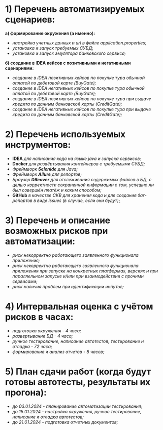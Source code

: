 # 1) Перечень автоматизируемых сценариев: 

**а)    формирование окружения (а именно):**

* *настройка учетных данных и url в файле application.properties;*
* *установка и запуск требуемых СУБД;*
* *установка и запуск эмулятора банковского сервиса;*

**б)    создание в IDEA кейсов с позитивными и негативными сценариями:**

* *создание в IDEA позитивных кейсов по покупке тура обычной оплатой по дебетовой карте (BuyGate);*
* *создание в IDEA негативных кейсов по покупке тура обычной оплатой по дебетовой карте (BuyGate);*
* *создание в IDEA позитивных кейсов по покупке тура при выдаче кредита по данным банковской карты (CreditGate);*
* *создание в IDEA негативных кейсов по покупке тура при выдаче кредита по данным банковской карты (CreditGate);*

# 2) Перечень используемых инструментов:

* **IDEA** *для написания кода на языке java и запуска сервисов;*
* **Docker** *для развёртывания контейнеров с требуемыми СУБД;*
* *Фреймворк **Selenide** для Java;*
* *Фреймворк **Allure** для репортов;*
* *Браузер **DBeaver** для отслеживания содержимых файлов в БД, с целью корректности сохраненной 
информации о том, успешно ли был совершён платёж и каким способом;*
* **GitHub** *в качестве СКВ для хранения кода и для создания баг-репортов в виде issues (в случае, если они будут)*;

# 3) Перечень и описание возможных рисков при автоматизации:

* *риск некорректно работающего заявленного функционала приложения;*
* *риск некорректно работающего заявленного функционала приложения при запуске на конкретных платформах,
версиях и при параллельном запуске и/или при взаимодействии с прочими сервисами;*
* *риск наличия проблем при идентификации инпутов;*

# 4) Интервальная оценка с учётом рисков в часах:

* *подготовка окружения - 4 часа;*
* *развертывание БД - 4 часа;*
* *ручное тестирование, написание автотестов, тестирование и отладка  - 72 часа;*
* *формирование и анализ отчетов - 8 часов;*

# 5) План сдачи работ (когда будут готовы автотесты, результаты их прогона):

* *до 03.01.2024  - планирование автоматизации тестирования;*
* *до 18.01.2024  - настройка окружения, ручное тестирование, написание и отладка автотестов;*
* *до 21.01.2024 - подготовка отчетных документов;*
